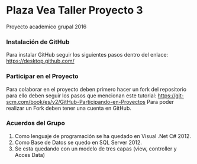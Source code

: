 # Plaza Vea Taller Proyecto 3
Proyecto academico grupal 2016

### Instalación de GitHub
Para instalar GitHub seguir los siguientes pasos dentro del enlace:
https://desktop.github.com/

### Participar en el Proyecto
Para colaborar en el proyecto deben primero hacer un fork del repositorio para ello deben seguir los pasos que mencionan este tutorial:
https://git-scm.com/book/es/v2/GitHub-Participando-en-Proyectos
Para poder realizar un Fork deben tener una cuenta en GitHub.

### Acuerdos del Grupo
1. Como lenguaje de programación se ha quedado en Visual .Net  C# 2012.
2. Como Base de Datos se quedo en SQL Server 2012.
3. Se esta quedando con un modelo de tres capas (view, controller y Acces Data)
